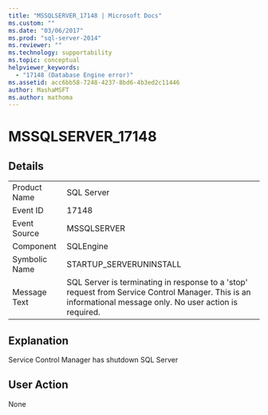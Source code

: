 ```yaml
---
title: "MSSQLSERVER_17148 | Microsoft Docs"
ms.custom: ""
ms.date: "03/06/2017"
ms.prod: "sql-server-2014"
ms.reviewer: ""
ms.technology: supportability
ms.topic: conceptual
helpviewer_keywords: 
  - "17148 (Database Engine error)"
ms.assetid: acc6bb58-7248-4237-8bd6-4b3ed2c11446
author: MashaMSFT
ms.author: mathoma
---
```

# MSSQLSERVER_17148
    
## Details  
  
|||  
|-|-|  
|Product Name|SQL Server|  
|Event ID|17148|  
|Event Source|MSSQLSERVER|  
|Component|SQLEngine|  
|Symbolic Name|STARTUP_SERVERUNINSTALL|  
|Message Text|SQL Server is terminating in response to a 'stop' request from Service Control Manager. This is an informational message only. No user action is required.|  
  
## Explanation  
 Service Control Manager has shutdown SQL Server  
  
## User Action  
 None  
  
  
